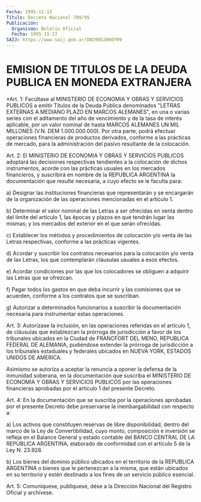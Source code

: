 ```yaml
---
Fecha: 1995-11-13
Título: Decreto Nacional 709/95
Publicación:
  Organismo: Boletín Oficial
  Fecha: 1995-11-17
SAIJ: https://www.saij.gob.ar/DN19952000709
---
```

# EMISION DE TITULOS DE LA DEUDA PUBLICA EN MONEDA EXTRANJERA

<a id="1"></a>
*Art. 1: Facúltase  al  MINISTERIO DE  ECONOMIA  Y  OBRAS Y SERVICIOS PUBLICOS a emitir  Títulos de la Deuda Pública denominados "LETRAS EXTERNAS A MEDIANO  PLAZO EN MARCOS  ALEMANES", en una o varias series con el aditamento  del  año de vencimiento y de  la  tasa de interés  aplicable, por un valor nominal  de  hasta MARCOS ALEMANES UN MIL MILLONES  (V.N. DEM 1.000.000.000). Por  otra parte,  podrá  efectuar operaciones financieras de  productos derivados,  conforme a las prácticas de mercado, para la administración  del  pasivo  resultante  de la colocación.

<a id="2"></a>
Art. 2: El MINISTERIO  DE  ECONOMIA  Y  OBRAS Y SERVICIOS PUBLICOS adoptará  las decisiones  respectivas tendientes  a la colocación de dichos  instrumentos,  acorde  con  las prácticas usuales  en  los mercados  financieros,  y  suscribirá  en  nombre  de  la  REPUBLICA ARGENTINA la documentación que  resulte necesaria, a cuyo efecto se le faculta para:

a) Designar las instituciones  financieras  que  representarán y se encargarán de la organización de las  operaciones mencionadas en el artículo 1.

b)  Determinar  el valor nominal de las Letras a ser  ofrecidas  en venta dentro del límite del artículo 1,  las épocas y plazos en que tendrán lugar las  mismas;  y  los  mercados del exterior en el que serán ofrecidas.

c) Establecer los métodos y procedimientos  de colocación y/o venta de  las  Letras  respectivas,  conforme   a las prácticas  vigentes.

d) Acordar y suscribir los contratos necesarios  para la colocación y/o venta de las Letras, los que  contemplarán cláusulas  usuales a esos efectos.

e)  Acordar  condiciones por las que los colocadores se obliguen  a adquirir las Letras que se ofrezcan.

f) Pagar todos los gastos en que deba incurrir y las comisiones que se  acuerden,  conforme  a  los    contratos  que  se suscriban.

g) Autorizar a determinados funcionarios a suscribir la documentación  necesaria  para  instrumentar  estas  operaciones.

<a id="3"></a>
Art. 3:  Autorízase  la  inclusión, en las operaciones referidas en el  artículo  1, de cláusulas  que  establezcan  la  prórroga  de jurisdicción a  favor  de  los  tribunales ubicados en la Ciudad de FRANCFORT  DEL MENO, REPUBLICA FEDERAL  DE  ALEMANIA,  pudiéndose extender la prórroga de jurisdicción a los  tribunales estaduales y federales ubicados  en  NUEVA  YORK,  ESTADOS  UNIDOS  DE  AMERICA.

Asimismo  se autoriza a aceptar la renuncia a oponer la defensa  de la  inmunidad  soberana,  en  la  documentación  que    suscriba el MINISTERIO  DE  ECONOMIA  Y  OBRAS  Y  SERVICIOS  PUBLICOS  por las operaciones    financieras aprobadas por el artículo 1 del presente Decreto.

<a id="4"></a>
Art. 4: En la documentación  que  se  suscriba  por la operaciones aprobadas por el presente Decreto  debe preservarse la inembargabilidad con respecto a:

a)  Los  activos  que constituyen reservas de libre disponibilidad, dentro  del marco de  la  Ley  de    Convertibilidad,  cuyo  monto, composición  e  inversión se refleja en el Balance General y estado contable  del BANCO CENTRAL DE LA REPUBLICA ARGENTINA, elaborado de conformidad con el artículo 5 de la  Ley N. 23.928.

b) Los bienes del  dominio  público ubicados en el territorio de la REPUBLICA ARGENTINA o bienes  que    le pertenezcan a la misma, que están ubicados en su territorio y estén destinado a los fines de un servicio  público esencial.

<a id="5"></a>
Art. 5: Comuníquese, publíquese, dése a la Dirección  Nacional del Registro Oficial y archívese.